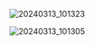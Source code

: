 ![20240313_101323](https://github.com/DiogoSV7/DA-DesenhoAlgoritmos/assets/145665382/9df4ed3d-4285-4b8e-8b9c-eb084de547d8)

![20240313_101305](https://github.com/DiogoSV7/DA-DesenhoAlgoritmos/assets/145665382/165f467e-b00a-4507-add0-a81f0c4e4c4e)
